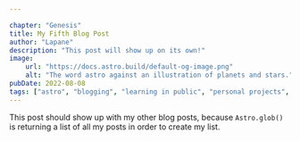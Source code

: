 ```yaml
---

chapter: "Genesis"
title: My Fifth Blog Post
author: "Lapane"
description: "This post will show up on its own!"
image:
    url: "https://docs.astro.build/default-og-image.png"
    alt: "The word astro against an illustration of planets and stars."
pubDate: 2022-08-08
tags: ["astro", "blogging", "learning in public", "personal projects", "web development"]
---
```

This post should show up with my other blog posts, because `Astro.glob()` is returning a list of all my posts in order to create my list.